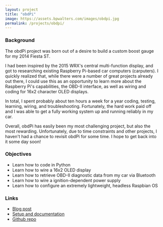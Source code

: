 ```yaml
---
layout: project
title: "obdPi"
image: https://assets.bpwalters.com/images/obdpi.jpg
permalink: /projects/obdpi/
---
```


<h3>Background</h3>
<p>The obdPi project was born out of a desire to build a custom boost gauge for my 2014 Fiesta ST.</p>
<p>I had been inspired by the 2015 WRX's central multi-function display, and got to researching existing Raspberry Pi-based car computers (carputers).  I quickly realized that, while there were a number of great projects already out there, I could use this as an opportunity to learn more about the Raspberry Pi's capabilities, the OBD-II interface, as well as wiring and coding for 16x2 character OLED displays.</p>
<p>In total, I spent probably about ten hours a week for a year coding, testing, learning, wiring, and troubleshooting.  Fortunately, the hard work paid off and I was able to get a fully working system up and running reliably in my car.</p>
<p>Overall, obdPi has easily been my most challenging project, but also the most rewarding.  Unfortunately, due to time constraints and other projects, I haven't had a chance to revisit obdPi for some time.  I hope to get back into it some day soon!</p>
<h3>Objectives</h3>
<ul>
    <li>Learn how to code in Python</li>
    <li>Learn how to wire a 16x2 OLED display</li>
    <li>Learn how to retrieve OBD-II diagnostic data from my car via Bluetooth</li>
    <li>Learn how to wire a ignition-dependent power supply</li>
    <li>Learn how to configure an extremely lightweight, headless Raspbian OS</li>
</ul>
<h3>Links</h3>
<ul>
    <li><a href="https://blog.bpwalters.com/raspberry-pi-obd-ii-carputer/">Blog post</a></li>
    <li><a href="https://bendrick92.github.io/obdPi/">Setup and documentation</a></li>
    <li><a href="https://github.com/bendrick92/obdPi">Github repo</a></li>
</ul>